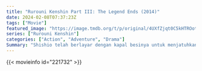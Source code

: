 ```yaml
---
title: "Rurouni Kenshin Part III: The Legend Ends (2014)"
date: 2024-02-08T07:37:23Z
tags: ["Movie"]
featured_image: "https://image.tmdb.org/t/p/original/4UXfZjqt0C5kHTROotrsnfDYCh.jpg"
series: ["Rurouni Kenshin"]
categories: ["Action", "Adventure", "Drama"]
Summary: "Shishio telah berlayar dengan kapal besinya untuk menjatuhkan pemerintahan Meiji dan mengembalikan Jepang ke dalam kekacauan, membawa Kaoru bersamanya. Untuk menghentikannya tepat waktu, Kenshin berlatih dengan guru lamanya untuk mempelajari teknik terakhirnya."
---
```


<mux-player stream-type="on-demand"
src="https://kp3d-my.sharepoint.com/personal/ryoo_kp3d_onmicrosoft_com/_layouts/15/download.aspx?share=EcZFS7l4ZytJtAYnohRCPlYBnv17pE2BxB18rxmAjXCVvA" prefer-playback="mse" controls>

</mux-player>


{{< movieinfo id="221732" >}}

<script src="https://cdn.jsdelivr.net/npm/@mux/mux-player"></script>

 <script type="application/ld+json">
{
"@context": "https://schema.org/",
"@type": "VideoObject",
"name": "Rurouni Kenshin Part III: The Legend Ends (2014)",
"contentUrl": "https://stream.mux.com/d1GRhM3RxFR6Jt29NpBL01UcUHkMGDMCba5GjL4SyODw.m3u8",
"thumbnailUrl": "https://image.tmdb.org/t/p/original/4UXfZjqt0C5kHTROotrsnfDYCh.jpg?width=314&fit_mode=preserve&time=25",
"uploadDate": "2023-11-19T13:41:12Z",
}

</script>